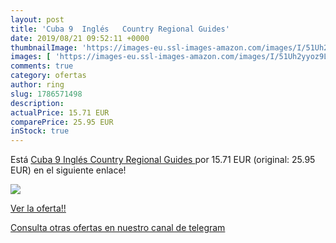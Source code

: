 ```yaml
---
layout: post
title: 'Cuba 9  Inglés   Country Regional Guides'
date: 2019/08/21 09:52:11 +0000
thumbnailImage: 'https://images-eu.ssl-images-amazon.com/images/I/51Uh2yyoz9L._SL200_.jpg'
images: [ 'https://images-eu.ssl-images-amazon.com/images/I/51Uh2yyoz9L._SL200_.jpg' ]
comments: true
category: ofertas
author: ring
slug: 1786571498
description:
actualPrice: 15.71 EUR
comparePrice: 25.95 EUR
inStock: true
---
```


Está [Cuba 9  Inglés   Country Regional Guides ](https://www.amazon.com/dp/1786571498/?tag=redken08-20) por 15.71 EUR (original: 25.95 EUR) en el siguiente enlace!

[![](https://images-eu.ssl-images-amazon.com/images/I/51Uh2yyoz9L._SL200_.jpg)](https://www.amazon.com/dp/1786571498/?tag=redken08-20)

[Ver la oferta!!](https://www.amazon.com/dp/1786571498/?tag=redken08-20)

[Consulta otras ofertas en nuestro canal de telegram](https://t.me/s/ofertas25)
